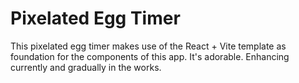 # Pixelated Egg Timer

This pixelated egg timer makes use of the React + Vite template as foundation for the components of this app. It's adorable. Enhancing currently and gradually in the works.
